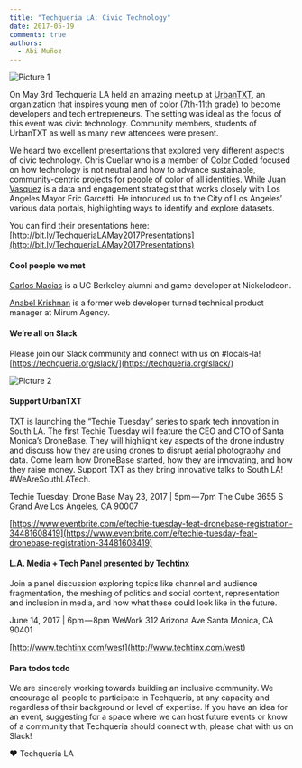 ```yaml
---
title: "Techqueria LA: Civic Technology"
date: 2017-05-19
comments: true
authors:
  - Abi Muñoz
---
```


![Picture 1](https://cdn-images-1.medium.com/max/800/1*NwJnxS9-NC0gzA_Gjve2EQ.jpeg)

On May 3rd Techqueria LA held an amazing meetup at [UrbanTXT](http://exploringtech.org/), an organization that inspires young men of color (7th-11th grade) to become developers and tech entrepreneurs. The setting was ideal as the focus of this event was civic technology. Community members, students of UrbanTXT as well as many new attendees were present.

We heard two excellent presentations that explored very different aspects of civic technology. Chris Cuellar who is a member of [Color Coded](http://colorcoded.la/) focused on how technology is not neutral and how to advance sustainable, community-centric projects for people of color of all identities. While [Juan Vasquez](https://www.linkedin.com/in/juansvas/) is a data and engagement strategist that works closely with Los Angeles Mayor Eric Garcetti. He introduced us to the City of Los Angeles’ various data portals, highlighting ways to identify and explore datasets.

You can find their presentations here: [http://bit.ly/TechqueriaLAMay2017Presentations](http://bit.ly/TechqueriaLAMay2017Presentations)

#### Cool people we met

[Carlos Macias](https://www.linkedin.com/in/carlosamacias) is a UC Berkeley alumni and game developer at Nickelodeon.

[Anabel Krishnan](https://www.linkedin.com/in/anabelkrishnan/) is a former web developer turned technical product manager at Mirum Agency.

#### We’re all on Slack

Please join our Slack community and connect with us on #locals-la!
[https://techqueria.org/slack/](https://techqueria.org/slack/)

![Picture 2](https://cdn-images-1.medium.com/max/800/1*dP4mIhISk7EKhz1Dgd1BGA.jpeg)

#### Support UrbanTXT

TXT is launching the “Techie Tuesday” series to spark tech innovation in South LA. The first Techie Tuesday will feature the CEO and CTO of Santa Monica’s DroneBase. They will highlight key aspects of the drone industry and discuss how they are using drones to disrupt aerial photography and data. Come learn how DroneBase started, how they are innovating, and how they raise money. Support TXT as they bring innovative talks to South LA! #WeAreSouthLATech.

Techie Tuesday: Drone Base
May 23, 2017 | 5pm — 7pm
The Cube
3655 S Grand Ave
Los Angeles, CA 90007

[https://www.eventbrite.com/e/techie-tuesday-feat-dronebase-registration-34481608419](https://www.eventbrite.com/e/techie-tuesday-feat-dronebase-registration-34481608419)

#### L.A. Media + Tech Panel presented by Techtinx

Join a panel discussion exploring topics like channel and audience fragmentation, the meshing of politics and social content, representation and inclusion in media, and how what these could look like in the future.

June 14, 2017 | 6pm — 8pm
WeWork
312 Arizona Ave
Santa Monica, CA 90401

[http://www.techtinx.com/west](http://www.techtinx.com/west)

#### Para todos todo

We are sincerely working towards building an inclusive community. We encourage all people to participate in Techqueria, at any capacity and regardless of their background or level of expertise. If you have an idea for an event, suggesting for a space where we can host future events or know of a community that Techqueria should connect with, please chat with us on Slack!

❤ Techqueria LA

